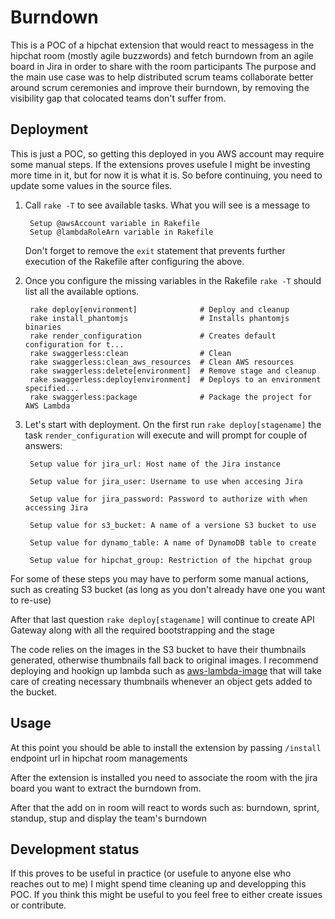 # Burndown

This is a POC of a hipchat extension that would react to messagess in the hipchat room (mostly agile buzzwords) and fetch burndown from an agile board in Jira in order to share with the room participants
The purpose and the main use case was to help distributed scrum teams collaborate better around scrum ceremonies and improve their burndown, by removing the visibility gap that colocated teams don't suffer from.

## Deployment

This is just a POC, so getting this deployed in you AWS account may require some manual steps. If the extensions proves usefule I might be investing more time in it, but for now it is what it is.
So before continuing, you need to update some values in the source files.

1. Call `rake -T` to see available tasks. What you will see is a message to 

        Setup @awsAccount variable in Rakefile
        Setup @lambdaRoleArn variable in Rakefile
        
   Don't forget to remove the `exit` statement that prevents further execution of the Rakefile after configuring the above.       
       
2. Once you configure the missing variables in the Rakefile `rake -T` should list all the available options.
       
        rake deploy[environment]              # Deploy and cleanup
        rake install_phantomjs                # Installs phantomjs binaries
        rake render_configuration             # Creates default configuration for t...
        rake swaggerless:clean                # Clean
        rake swaggerless:clean_aws_resources  # Clean AWS resources
        rake swaggerless:delete[environment]  # Remove stage and cleanup
        rake swaggerless:deploy[environment]  # Deploys to an environment specified...
        rake swaggerless:package              # Package the project for AWS Lambda
       
3. Let's start with deployment. On the first run `rake deploy[stagename]` the task `render_configuration` will execute and will prompt for couple of answers:
 
        Setup value for jira_url: Host name of the Jira instance
        
        Setup value for jira_user: Username to use when accesing Jira
        
        Setup value for jira_password: Password to authorize with when accessing Jira
        
        Setup value for s3_bucket: A name of a versione S3 bucket to use
        
        Setup value for dynamo_table: A name of DynamoDB table to create
        
        Setup value for hipchat_group: Restriction of the hipchat group
        
For some of these steps you may have to perform some manual actions, such as creating S3 bucket (as long as you don't already have one you want to re-use)

After that last question `rake deploy[stagename]` will continue to create API Gateway along with all the required bootstrapping and the stage

The code relies on the images in the S3 bucket to have their thumbnails generated, otherwise thumbnails fall back to original images.
I recommend deploying and hookign up lambda such as [aws-lambda-image](https://github.com/ysugimoto/aws-lambda-image) that will take care of creating necessary thumbnails whenever an object gets added to the bucket.

## Usage

At this point you should be able to install the extension by passing `/install` endpoint url in hipchat room managements

After the extension is installed you need to associate the room with the jira board you want to extract the burndown from.

After that the add on in room will react to words such as: burndown, sprint, standup, stup and display the team's burndown

## Development status

If this proves to be useful in practice (or usefule to anyone else who reaches out to me) I might spend time cleaning up and developping this POC. If you think this might be useful to you feel free to either create issues or contribute.